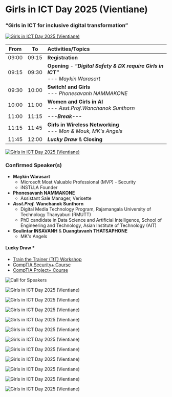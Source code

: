 # Girls in ICT Day 2025 (Vientiane) 
### “Girls in ICT for inclusive digital transformation”


[![Girls in ICT Day 2025 (Vientiane) ](img/Before-the-Match-small.png "Girls in ICT Day 2025 (Vientiane) ")](img/Before-the-Match.png)


| From  |  To   |  Activities/Topics                                                                          |
|:-----:|:-----:|:--------------------------------------------------------------------------------------------|
| 09:00 | 09:15 | **Registration**                                                                            |
| 09:15 | 09:30 | **Opening** - ***"Digital Safety & DX require Girls in ICT"*** <br>--- *Maykin Warasart*    |
| 09:30 | 10:00 | **Switch! and Girls** <br>--- *Phonesavanh NAMMAKONE*                                       |
| 10:00 | 11:00 | **Women and Girls in AI** <br>--- *Asst.Prof.Wanchanok Sunthorn*                            |
| 11:00 | 11:15 | ***---Break---***                                                                           |
| 11:15 | 11:45 | **Girls in Wireless Networking** <br>--- *Mon & Mouk, MK's Angels*                          |
| 11:45 | 12:00 | ***Lucky Draw*** & **Closing**                                                              |

[![Girls in ICT Day 2025 (Vientiane) ](img/After-the-Match-small.png "Girls in ICT Day 2025 (Vientiane) ")](img/After-the-Match.png)

### Confirmed Speaker(s)
+ **Maykin Warasart**
	+ Microsoft Most Valuable Professional (MVP) - Security
	+ iNSTi.LA Founder
+ **Phonesavanh NAMMAKONE**
	+ Assistant Sale Manager, Verisette
+ ***Asst.Prof.*** **Wanchanok Sunthorn**
	+ Digital Media Technology Program, Rajamangala University of Technology Thanyaburi (RMUTT)
	+ PhD candidate in Data Science and Artificial Intelligence, School of Engineering and Technology, Asian Institute of Technology (AIT)
+ **Soulintar INSAVANH** & **Duangtavanh THATSAPHONE**
	+ MK's Angels


#### Lucky Draw *
+ [Train the Trainer (TtT) Workshop](https://instila.github.io/TtT)
+ [CompTIA Security+ Course](https://ubslao.com/Courses/CompTIA/Security+)
+ [CompTIA Project+ Course](#)

![Call for Speakers](img/CFPv3.png "Call for Speakers")

![Girls in ICT Day 2025 (Vientiane) ](img/MK-2.jpg "Girls in ICT Day 2025 (Vientiane) ")

![Girls in ICT Day 2025 (Vientiane) ](img/Tunie-1.jpg "Girls in ICT Day 2025 (Vientiane) ")

![Girls in ICT Day 2025 (Vientiane) ](img/Tunie-1-5.JPG "Girls in ICT Day 2025 (Vientiane) ")

![Girls in ICT Day 2025 (Vientiane) ](img/Tunie-2.jpg "Girls in ICT Day 2025 (Vientiane) ")

![Girls in ICT Day 2025 (Vientiane) ](img/Amp-1.jpg "Girls in ICT Day 2025 (Vientiane) ")

![Girls in ICT Day 2025 (Vientiane) ](img/Amp-1-5.JPG "Girls in ICT Day 2025 (Vientiane) ")

![Girls in ICT Day 2025 (Vientiane) ](img/Amp-2.jpg "Girls in ICT Day 2025 (Vientiane) ")

![Girls in ICT Day 2025 (Vientiane) ](img/Mon-Mouk-1.JPG "Girls in ICT Day 2025 (Vientiane) ")

![Girls in ICT Day 2025 (Vientiane) ](img/Mon-Mouk-2.jpg "Girls in ICT Day 2025 (Vientiane) ")

![Girls in ICT Day 2025 (Vientiane) ](img/Mon-Mouk-3.JPG "Girls in ICT Day 2025 (Vientiane) ")

![Girls in ICT Day 2025 (Vientiane) ](img/Lunch.jpg "Girls in ICT Day 2025 (Vientiane) ")